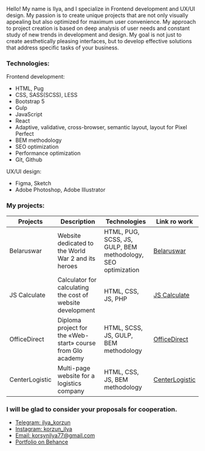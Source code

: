 Hello! My name is Ilya, and I specialize in Frontend development and UX/UI design. My passion is to create unique projects that are not only visually appealing but also optimized for maximum user convenience. My approach to project creation is based on deep analysis of user needs and constant study of new trends in development and design. My goal is not just to create aesthetically pleasing interfaces, but to develop effective solutions that address specific tasks of your business.

### Technologies:
Frontend development:
- HTML, Pug
- CSS, SASS(SCSS), LESS
- Bootstrap 5
- Gulp
- JavaScript
- React
- Adaptive, validative, cross-browser, semantic layout, layout for Pixel Perfect
- BEM methodology
- SEO optimization
- Performance optimization
- Git, Github
  
UX/UI design:
- Figma, Sketch
- Adobe Photoshop, Adobe Illustrator

### My projects:
| Projects      | Description          | Technologies  | Link ro work |
| ------------- | ----------------- | ----------- | ---------------- |
| Belaruswar | Website dedicated to the World War 2 and its heroes | HTML, PUG, SCSS, JS, GULP, BEM methodology, SEO optimization | [Belaruswar](https://belaruswar.by) |
| JS Calculate | Calculator for calculating the cost of website development | HTML, CSS, JS, PHP | [JS Calculate](https://ilya-korzun.github.io/js-calculate) |
| OfficeDirect | Diploma project for the «Web-start» course from Glo academy| HTML, SCSS, JS, GULP, BEM methodology | [OfficeDirect](https://ilya-korzun.github.io/officedirect/src) |
| CenterLogistic | Multi-page website for a logistics company | HTML, CSS, JS, BEM methodology | [CenterLogistic](https://ilya-korzun.github.io/centerlogistic) |

### I will be glad to consider your proposals for cooperation.
- [Telegram: ilya_korzun](https://t.me/ilya_korzun)
- [Instagram: korzun_ilya](https://www.instagram.com/korzun_ilya)
- [Email: korsynilya77@gmail.com](mailto:korsynilya77@gmail.com)
- [Portfolio on Behance](https://www.behance.net/ilya_korzun)
